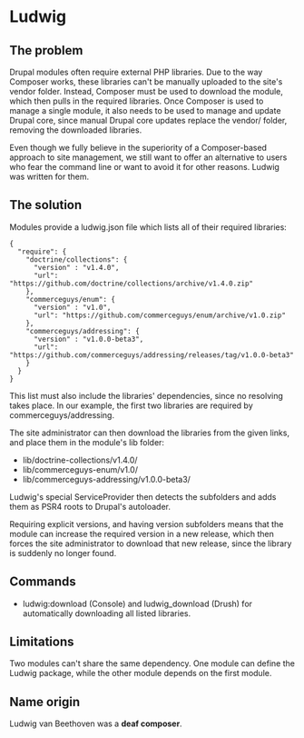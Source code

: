 # Ludwig

## The problem
Drupal modules often require external PHP libraries.
Due to the way Composer works, these libraries can't be manually uploaded to the site's vendor folder.
Instead, Composer must be used to download the module, which then pulls in the required libraries.
Once Composer is used to manage a single module, it also needs to be used to manage and update Drupal core,
since manual Drupal core updates replace the vendor/ folder, removing the downloaded libraries.

Even though we fully believe in the superiority of a Composer-based approach to site management,
we still want to offer an alternative to users who fear the command line or want to avoid it
for other reasons. Ludwig was written for them.

## The solution
Modules provide a ludwig.json file which lists all of their required libraries:
```
{
  "require": {
    "doctrine/collections": {
      "version" : "v1.4.0",
      "url": "https://github.com/doctrine/collections/archive/v1.4.0.zip"
    },
    "commerceguys/enum": {
      "version" : "v1.0",
      "url": "https://github.com/commerceguys/enum/archive/v1.0.zip"
    },
    "commerceguys/addressing": {
      "version" : "v1.0.0-beta3",
      "url": "https://github.com/commerceguys/addressing/releases/tag/v1.0.0-beta3"
    }
  }
}
```
This list must also include the libraries' dependencies, since no resolving takes place.
In our example, the first two libraries are required by commerceguys/addressing.

The site administrator can then download the libraries from the given links, and place them
in the module's lib folder:
- lib/doctrine-collections/v1.4.0/
- lib/commerceguys-enum/v1.0/
- lib/commerceguys-addressing/v1.0.0-beta3/

Ludwig's special ServiceProvider then detects the subfolders and adds them as PSR4 roots to Drupal's autoloader.

Requiring explicit versions, and having version subfolders means that the module can increase the
required version in a new release, which then forces the site administrator to download that
new release, since the library is suddenly no longer found.

## Commands
- ludwig:download (Console) and ludwig_download (Drush) for automatically downloading all listed libraries.

## Limitations
Two modules can't share the same dependency. One module can define the Ludwig package,
while the other module depends on the first module.

## Name origin
Ludwig van Beethoven was a **deaf composer**.

